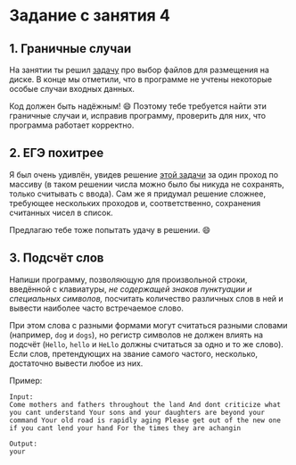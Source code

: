 # Задание с занятия 4
## 1. Граничные случаи
На занятии ты решил [задачу](https://inf-ege.sdamgia.ru/problem?id=27886) про выбор файлов для размещения на диске. В конце мы отметили, что в программе не учтены некоторые особые случаи входных данных.

Код должен быть надёжным! 😄 Поэтому тебе требуется найти эти граничные случаи и, исправив программу, проверить для них, что программа работает корректно.

## 2. ЕГЭ похитрее
Я был очень удивлён, увидев решение [этой задачи](https://inf-ege.sdamgia.ru/problem?id=39256) за один проход по массиву (в таком решении числа можно было бы никуда не сохранять, только считывать с ввода). Сам же я придумал решение сложнее, требующее нескольких проходов и, соответственно, сохранения считанных чисел в список.

Предлагаю тебе тоже попытать удачу в решении. 😄

## 3. Подсчёт слов
Напиши программу, позволяющую для произвольной строки, введённой с клавиатуры, _не содержащей знаков пунктуации и специальных символов,_ посчитать количество различных слов в ней и вывести наиболее часто встречаемое слово.

При этом слова с разными формами могут считаться разными словами (например, `dog` и `dogs`), но регистр символов не должен влиять на подсчёт (`Hello`, `hello` и `HeLlo` должны считаться за одно и то же слово). Если слов, претендующих на звание самого частого, несколько, достаточно вывести любое из них.

Пример:
```
Input:
Come mothers and fathers throughout the land And dont criticize what you cant understand Your sons and your daughters are beyond your command Your old road is rapidly aging Please get out of the new one if you cant lend your hand For the times they are achangin

Output:
your
```
